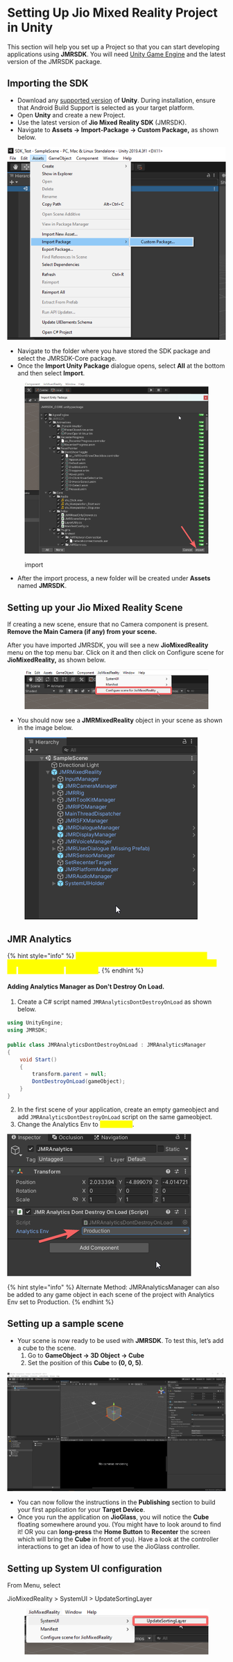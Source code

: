 # Setting Up Jio Mixed Reality Project in Unity

This section will help you set up a Project so that you can start developing applications using **JMRSDK**. You will need [Unity Game Engine](development-platform.md#unity3d-versions) and the latest version of the JMRSDK package.&#x20;

## Importing the SDK

* Download any [supported version](development-platform.md#unity3d-versions) of **Unity**. During installation, ensure that Android Build Support is selected as your target platform.
* Open **Unity** and create a new Project.
* Use the latest version of **Jio Mixed Reality SDK** (JMRSDK).
* Navigate to **Assets -> Import-Package -> Custom Package,** as shown below.

<div align="center"><img src="../.gitbook/assets/0.png" alt="Import-Package"></div>

* Navigate to the folder where you have stored the SDK package and select the JMRSDK-Core package.
* Once the **Import Unity Package** dialogue opens, select **All** at the bottom and then select **Import**.

<figure><img src="../.gitbook/assets/Unity_JCjVLMXFpr.png" alt=""><figcaption><p>import</p></figcaption></figure>

* After the import process, a new folder will be created under **Assets** named **JMRSDK**.

## Setting up your Jio Mixed Reality Scene

If creating a new scene, ensure that no Camera component is present. **Remove the Main Camera (if any) from your scene.**

After you have imported JMRSDK, you will see a new **JioMixedReality** menu on the top menu bar. Click on it and then click on Configure scene for **JioMixedReality,** as shown below.

<figure><img src="../.gitbook/assets/Setting up a Mixed Reality Project.png" alt=""><figcaption></figcaption></figure>

* You should now see a **JMRMixedReality** object in your scene as shown in the image below.

<figure><img src="../.gitbook/assets/Unity_NuTB2y8LS5.png" alt=""><figcaption></figcaption></figure>

## JMR Analytics

{% hint style="info" %}
<mark style="color:yellow;">This is a compulsory step to add the analytics manager to each of your scenes or as \`Dont destroy on load\` and change the</mark> <mark style="color:yellow;">Analytics Env to</mark> <mark style="color:yellow;"></mark><mark style="color:yellow;">**Production**</mark>.
{% endhint %}

#### Adding Analytics Manager as Don't Destroy On Load.

1. Create a C# script named `JMRAnalyticsDontDestroyOnLoad` as shown below.

```csharp
using UnityEngine;
using JMRSDK;

public class JMRAnalyticsDontDestroyOnLoad : JMRAnalyticsManager
{
    void Start()
    {
        transform.parent = null;
        DontDestroyOnLoad(gameObject);
    }
}
```

2. In the first scene of your application, create an empty gameobject and add `JMRAnalyticsDontDestroyOnLoad` script on the same gameobject.
3. Change the Analytics Env to <mark style="color:yellow;">**Production**</mark>.

<img src="../.gitbook/assets/image (9).png" alt="" data-size="original">

{% hint style="info" %}
Alternate Method: JMRAnalyticsManager can also be added to any game object in each scene of the project with Analytics Env set to Production.
{% endhint %}

## Setting up a sample scene

* Your scene is now ready to be used with **JMRSDK**. To test this, let’s add a cube to the scene.
  1. Go to **GameObject -> 3D Object -> Cube**
  2. Set the position of this **Cube** to **(0, 0, 5)**.

![Add Cube to the scene](../.gitbook/assets/4.png)

* You can now follow the instructions in the **Publishing** section to build your first application for your **Target Device**.
* Once you run the application on **JioGlass**, you will notice the **Cube** floating somewhere around you. (You might have to look around to find it! OR you can **long-press** the **Home Button** to **Recenter** the screen which will bring the **Cube** in front of you). Have a look at the controller interactions to get an idea of how to use the JioGlass controller.

## Setting up System UI configuration

From Menu, select


JioMixedReality > SystemUI > UpdateSortingLayer

<figure><img src="../.gitbook/assets/Unity_vZUK3nCNus.png" alt=""><figcaption></figcaption></figure>

